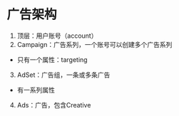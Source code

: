 # 广告架构
1. 顶层：用户账号（account）
2. Campaign：广告系列，一个账号可以创建多个广告系列
  * 只有一个属性：targeting
3. AdSet：广告组，一条或多条广告
  * 有一系列属性
4. Ads：广告，包含Creative
